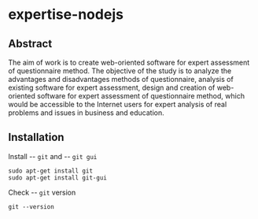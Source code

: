 expertise-nodejs
================

Abstract
-----------
   The aim of work is to create web-oriented software for expert assessment of
questionnaire method. The objective of the study is to analyze the advantages
and disadvantages methods of questionnaire, analysis of existing software for
expert assessment, design and creation of web-oriented software for expert
assessment of questionnaire method, which would be accessible to the Internet
users for expert analysis of real problems and issues in business and education.

Installation
-----------
Install -- `git` and -- `git gui`

```
sudo apt-get install git
sudo apt-get install git-gui
```
Check -- `git` version

```
git --version
```